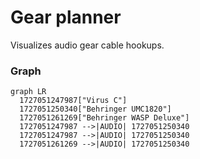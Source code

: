 # Gear planner

Visualizes audio gear cable hookups.

### Graph

```mermaid
graph LR
  1727051247987["Virus C"]
  1727051250340["Behringer UMC1820"]
  1727051261269["Behringer WASP Deluxe"]
  1727051247987 -->|AUDIO| 1727051250340
  1727051247987 -->|AUDIO| 1727051250340
  1727051261269 -->|AUDIO| 1727051250340
```
